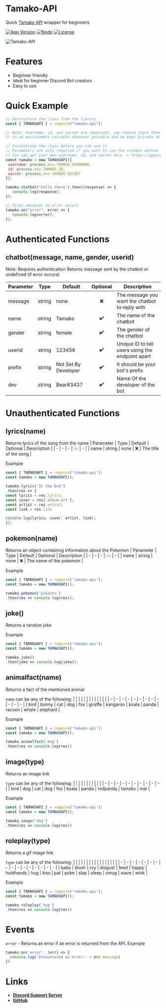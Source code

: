 
# Tamako-API

Quick [Tamako API](https://api.tamako.tech) wrapper for beginners.

[![App Version](https://img.shields.io/npm/v/tamako-api)](https://www.npmjs.com/package/tamako-api)
[![Node](https://img.shields.io/node/v/tamako-api?color=green&logo=Node.js&logoColor=white)]()
[![License](https://img.shields.io/github/license/BearTS/tamako-api?color=blue&label=License)](https://github.com/BearTS/tamako-api/blob/master/LICENSE)

![Tamako-API](https://nodei.co/npm/tamako-api.png)



# Features

- Beginner friendly
- Ideal for beginner Discord Bot creators
- Easy to use


# Quick Example

```js
// Destructure the class from the library
const { TAMAKOAPI } = require("tamako-api");

// Note: Username, id, and secret are important, you should store them
// in an environment variable whenever possible and be kept private at all times

// Instantiate the class before you can use it
// Parameters are only required if you want to use the chatbot method
// You can get your own username, id, and secret here -> https://appcenter.theskyfallen.com/
const tamako = new TAMAKOAPI({
 username: process.env.TAMAKO_USERNAME,
 id: process.env.TAMAKO_ID,
 secret: process.env.TAMAKO_SECRET
});

tamako.chatbot('hello there').then((response) => {
   console.log(response);
});

// Fires whenever an error occurs
tamako.on("error", error => {
   console.log(error);
});
```

# Authenticated Functions

## chatbot(message, name, gender, userid)
Note: Requires authentication
Returns message sent by the chatbot or undefined (if error occurs)

| Parameter | Type | Default | Optional | Description |
| - | - | - | :-: | - |
| message | string | none | ❌ | The message you want the chatbot to reply with
| name | string | Tamako | ✔️ | The name of the chatbot
| gender | string | female | ✔️ | The gender of the chatbot
| userid | string | 123456 | ✔️ | Unique ID to tell users using the endpoint apart
| prefix | string | Not Set By Developer | ✔️ | It should be your bot's prefix
| dev | string | Bear#3437 | ✔️ | Name Of the developer of the bot

# Unauthenticated Functions

## lyrics(name)
Returns lyrics of the song from the name
| Parameter | Type | Default | Optional | Description |
| - | - | - | :-: | - |
| name | string | none | ❌ | The title of the song |

Example
```js
const { TAMAKOAPI } = require('tamako-api');
const tamako = new TAMAKOAPI();

tamako.lyrics('In the End')
.then(res => {
const lyrics = res.lyrics;
const cover = res['album-art'];
const artist = res.artist;
const link = res.link

console.log(lyrics, cover, artist, link);
});
```


## pokemon(name)
Returns an object containing information about the Pokemon
| Parameter | Type | Default | Optional | Description |
| - | - | - | :-: | - |
| name | string | none | ❌ | The name of the pokemon |

Example
```js
const { TAMAKOAPI } = require('tamako-api');
const tamako = new TAMAKOAPI();

tamako.pokemon('pikachu')
.then(res => console.log(res));
```


## joke()
Returns a random joke

Example
```js
const { TAMAKOAPI } = require('tamako-api');
const tamako = new TAMAKOAPI();

tamako.joke()
.then(joke => console.log(joke));
```


## animalfact(name)
Returns a fact of the mentioned animal

`name` can be any of the following:
| | | | | | | | | | | | |
| - | - | - | - | - | - | - | - | - | - | - | - |
| bird | bunny | cat | dog | fox | giraffe | kangaroo | koala | panda | racoon | whale | elephant |

Example
```js
const { TAMAKOAPI } = require('tamako-api');
const tamako = new TAMAKOAPI();

tamako.animalfact('dog')
.then(res => console.log(res))
```

## image(type)
Returns an image link

`type` can be any of the following:
| | | | | | | | | | |
| - | - | - | - | - | - | - | - | - | - |
| bird | dog | cat | dog | fox | koala | panda | redpanda | tamako | mai |

Example
```js
const { TAMAKOAPI } = require('tamako-api');
const tamako = new TAMAKOAPI();

tamako.image('dog')
.then(res => console.log(res))
```

## roleplay(type)
Returns a gif image link

`type` can be any of the following:
| | | | | | | | | | | | | | | | |
| - | - | - | - | - | - | - | - | - | - | - | - | - | - | - | - |
| baka | blush | cry | disgust | feed | happy | holdhands | hug | kiss | pat | poke | slap | sleep | smug | wave | wink |

Example
```js
const { TAMAKOAPI } = require('tamako-api');
const tamako = new TAMAKOAPI();

tamako.roleplay('hug')
.then(res => console.log(res))
```

# Events
`error` - Returns an error if an error is returned from the API.
Example
```js
tamako.on('error', (err) => {
  console.log('Encountered an error:' + err.message)
})
```

# Links
- **[Discord Support Server](https://support.tamako.tech)**
- **[GitHub](https://github.com/BearTS/tamako-api)**

